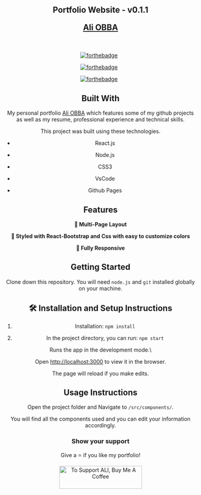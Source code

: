 
<h2  align="center">

Portfolio Website - v0.1.1<br/>

<a  href="https://aliobba.github.io/portfolio"  target="_blank">Ali OBBA</a>

</h2>

<!-- <div  align="center">

<img  alt="Demo"  src="./Images/readme-img1.png"  />

</div>-->

  

<br/>

  

<center>

  

[![forthebadge](https://forthebadge.com/images/badges/built-with-love.svg)](https://forthebadge.com) &nbsp;

[![forthebadge](https://forthebadge.com/images/badges/made-with-javascript.svg)](https://forthebadge.com) &nbsp;

[![forthebadge](https://forthebadge.com/images/badges/open-source.svg)](https://forthebadge.com) &nbsp;
  

## Built With

  

My personal portfolio <a  href="https://aliobba.github.io/portfolio"  target="_blank">Ali OBBA</a> which features some of my github projects as well as my resume, professional experience and technical skills.<br/>

  

This project was built using these technologies.

  

- React.js

- Node.js

- CSS3

- VsCode

- Github Pages

  

## Features

  

**📖 Multi-Page Layout**

  

**🎨 Styled with React-Bootstrap and Css with easy to customize colors**

  

**📱 Fully Responsive**

  

## Getting Started

  

Clone down this repository. You will need `node.js` and `git` installed globally on your machine.

  

## 🛠 Installation and Setup Instructions

  

1. Installation: `npm install`

  

2. In the project directory, you can run: `npm start`

  

Runs the app in the development mode.\

Open [http://localhost:3000](http://localhost:3000) to view it in the browser.

The page will reload if you make edits.

  

## Usage Instructions

  

Open the project folder and Navigate to `/src/components/`. <br/>

You will find all the components used and you can edit your information accordingly.

  

### Show your support

  

Give a ⭐ if you like my portfolio!

  

<a  href="https://www.buymeacoffee.com/obbaaliy"  target="_blank"><img  src="https://cdn.buymeacoffee.com/buttons/v2/default-white.png"  alt="To Support ALI, Buy Me A Coffee"  height= "60px"  width= "217px"  ></a>